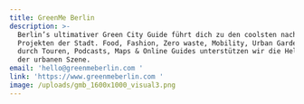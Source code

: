 ```yaml
---
title: GreenMe Berlin
description: >-
  Berlin’s ultimativer Green City Guide führt dich zu den coolsten nachhaltigen
  Projekten der Stadt. Food, Fashion, Zero waste, Mobility, Urban Gardens -
  durch Touren, Podcasts, Maps & Online Guides unterstützen wir die Held*innen
  der urbanen Szene.
email: 'hello@greenmeberlin.com '
link: 'https://www.greenmeberlin.com '
image: /uploads/gmb_1600x1000_visual3.png
---
```



